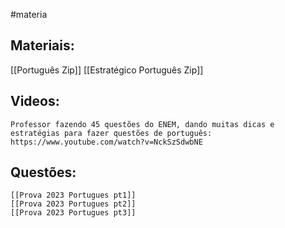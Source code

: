 #materia

## Materiais:
[[Português Zip]]
[[Estratégico Português Zip]]

## Videos:
	Professor fazendo 45 questões do ENEM, dando muitas dicas e estratégias para fazer questões de português: https://www.youtube.com/watch?v=NckSzSdwbNE
## Questões:
	[[Prova 2023 Portugues pt1]]
	[[Prova 2023 Portugues pt2]]
	[[Prova 2023 Portugues pt3]]